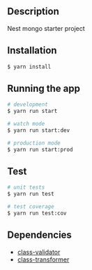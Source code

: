 ## Description

Nest mongo starter project

## Installation
```bash
$ yarn install
```

## Running the app
```bash
# development
$ yarn run start
```

```bash
# watch mode
$ yarn run start:dev
```

```bash
# production mode
$ yarn run start:prod
```

## Test
```bash
# unit tests
$ yarn run test
```

```bash
# test coverage
$ yarn run test:cov
```

## Dependencies
- [class-validator](https://docs.nestjs.com/techniques/validation)
- [class-transformer](https://docs.nestjs.com/techniques/validation)